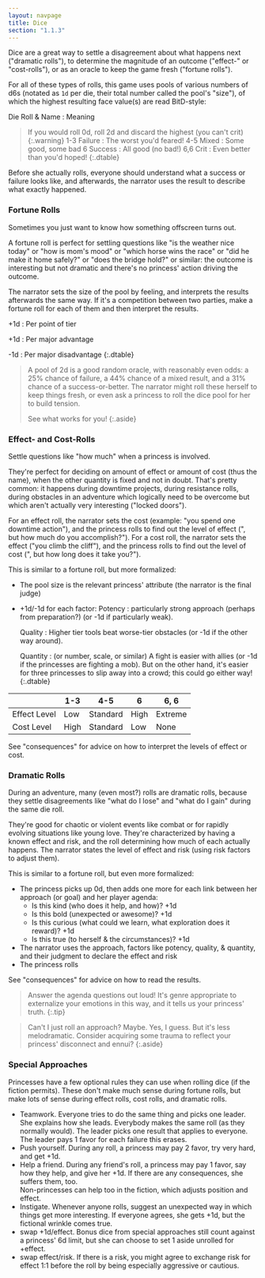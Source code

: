 ```yaml
---
layout: navpage
title: Dice
section: "1.1.3"
---
```


Dice are a great way to settle a disagreement about what happens next ("dramatic rolls"), to determine the magnitude of an outcome ("effect-" or "cost-rolls"), or as an oracle to keep the game fresh ("fortune rolls").

For all of these types of rolls, this game uses pools of various numbers of d6s (notated as `1d` per die, their total number called the pool's "size"), of which the highest resulting face value(s) are read BitD-style:

Die Roll & Name
: Meaning
  > If you would roll 0d, roll 2d and discard the highest (you can't crit) {:.warning} 
1-3 Failure
: The worst you'd feared!
4-5 Mixed
: Some good, some bad
6 Success
: All good (no bad!)
6,6 Crit
: Even better than you'd hoped!
{:.dtable}



Before she actually rolls, everyone should understand what a success or failure looks like, and afterwards, the narrator uses the result to describe what exactly happened.

### Fortune Rolls

Sometimes you just want to know how something offscreen turns out.

A fortune roll is perfect for settling questions like "is the weather nice today" or "how is mom's mood" or "which horse wins the race" or "did he make it home safely?" or "does the bridge hold?" or similar: the outcome is interesting but not dramatic and there's no princess' action driving the outcome.

The narrator sets the size of the pool by feeling, and interprets the results afterwards the same way.
If it's a competition between two parties, make a fortune roll for each of them and then interpret the results.

+1d
: Per point of tier

+1d
: Per major advantage

-1d
: Per major disadvantage
{:.dtable}



> A pool of 2d is a good random oracle, with reasonably even odds: a 25% chance of failure, a 44% chance of a mixed result, and a 31% chance of a success-or-better.
> The narrator might roll these herself to keep things fresh, or even ask a princess to roll the dice pool for her to build tension.
>
> See what works for you!
{:.aside}

### Effect- and Cost-Rolls

Settle questions like "how much" when a princess is involved.

They're perfect for deciding on amount of effect or amount of cost (thus the name), when the other quantity is fixed and not in doubt.
That's pretty common: it happens during downtime projects, during resistance rolls, during obstacles in an adventure which logically need to be overcome but which aren't actually very interesting ("locked doors").

For an effect roll, the narrator sets the cost (example: "you spend one downtime action"), and the princess rolls to find out the level of effect (", but how much do you accomplish?").
For a cost roll, the narrator sets the effect ("you climb the cliff"), and the princess rolls to find out the level of cost (", but how long does it take you?").

This is similar to a fortune roll, but more formalized:

* The pool size is the relevant princess' attribute (the narrator is the final judge)
* +1d/-1d for each factor:
  Potency
  : particularly strong approach (perhaps from preparation?) (or -1d if particularly weak).

  Quality
  : Higher tier tools beat worse-tier obstacles (or -1d if the other way around).

  Quantity
  : (or number, scale, or similar) A fight is easier with allies (or -1d if the princesses are fighting a mob).
    But on the other hand, it's easier for three princesses to slip away into a crowd; this could go either way!
  {:.dtable}



|              | 1-3  | 4-5      | 6    | 6, 6    |
|--------------|------|----------|------|---------|
| Effect Level | Low  | Standard | High | Extreme |
| Cost Level   | High | Standard | Low  | None    |

See "consequences" for advice on how to interpret the levels of effect or cost.

### Dramatic Rolls

During an adventure, many (even most?) rolls are dramatic rolls, because they settle disagreements like "what do I lose" and "what do I gain" during the same die roll.

They're good for chaotic or violent events like combat or for rapidly evolving situations like young love.
They're characterized by having a known effect and risk, and the roll determining how much of each actually happens.
The narrator states the level of effect and risk (using risk factors to adjust them).

This is similar to a fortune roll, but even more formalized:
* The princess picks up 0d, then adds one more for each link between her approach (or goal) and her player agenda:
  * Is this kind (who does it help, and how)? +1d
  * Is this bold (unexpected or awesome)? +1d
  * Is this curious (what could we learn, what exploration does it reward)? +1d
  * Is this true (to herself & the circumstances)? +1d
* The narrator uses the approach, factors like potency, quality, & quantity, and their judgment to declare the effect and risk
* The princess rolls

See "consequences" for advice on how to read the results.

> Answer the agenda questions out loud!
> It's genre appropriate to externalize your emotions in this way, and it tells us your princess' truth.
{:.tip}

> Can't I just roll an approach?
> Maybe. Yes, I guess. But it's less melodramatic.
> Consider acquiring some trauma to reflect your princess' disconnect and ennui?
{:.aside}

### Special Approaches

Princesses have a few optional rules they can use when rolling dice (if the fiction permits).
These don't make much sense during fortune rolls, but make lots of sense during effect rolls, cost rolls, and dramatic rolls.
* Teamwork. Everyone tries to do the same thing and picks one leader.
  She explains how she leads.
  Everybody makes the same roll (as they normally would).
  The leader picks one result that applies to everyone.
  The leader pays 1 favor for each failure this erases.
* Push yourself. During any roll, a princess may pay 2 favor, try very hard, and get +1d.
* Help a friend. During any friend's roll, a princess may pay 1 favor, say how they help, and give her +1d.
  If there are any consequences, she suffers them, too.  
  Non-princesses can help too in the fiction, which adjusts position and effect.
* Instigate. Whenever anyone rolls, suggest an unexpected way in which things get more interesting.
  If everyone agrees, she gets +1d, but the fictional wrinkle comes true.
* swap +1d/effect. Bonus dice from special approaches still count against a princess' 6d limit, but she can choose to set 1 aside unrolled for +effect.
* swap effect/risk. If there is a risk, you might agree to exchange risk for effect 1:1 before the roll by being especially aggressive or cautious.
